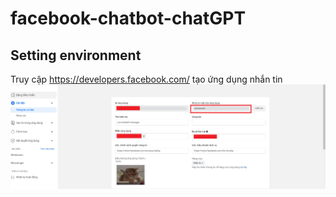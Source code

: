# facebook-chatbot-chatGPT

## Setting environment

Truy cập https://developers.facebook.com/ tạo ứng dụng nhắn tin
![This is an image](/image/11.png)
